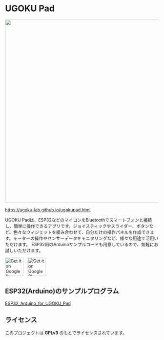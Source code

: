 # UGOKU Pad
<img src="https://github.com/user-attachments/assets/b2da444f-e0e3-46c4-aa92-2031e2f38083" width="600">

https://ugoku-lab.github.io/ugokupad.html

UGOKU Padは、ESP32などのマイコンをBluetoothでスマートフォンと接続し、簡単に操作できるアプリです。ジョイスティックやスライダー、ボタンなど、色々なウィジェットを組み合わせて、自分だけの操作パネルを作成できます。モーターの操作やセンサーデータをモニタリングなど、様々な用途で活用いただけます。
ESP32用のArduinoサンプルコードも用意しているので、気軽にお試しいただけます。

[<img src="https://github.com/user-attachments/assets/73952bbe-7f89-46e9-9a6e-cdc7eea8e7c8" alt="Get it on Google Play" height="60">](https://play.google.com/store/apps/details?id=com.ugoku_lab.ugoku_console)　[<img src="https://github.com/user-attachments/assets/e27e5d09-63d0-4a2e-9e14-0bb05dabd487" alt="Get it on Google Play" height="60">](https://apps.apple.com/jp/app/ugoku-pad/id6739496098)

## ESP32(Arduino)のサンプルプログラム
[ESP32_Arduino_for_UGOKU_Pad](https://github.com/UGOKU-Lab/ESP32_Arduino_for_UGOKU_Pad)

## ライセンス
このプロジェクトは **GPLv3** のもとでライセンスされています。  
